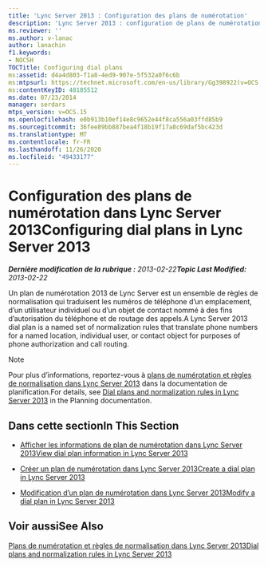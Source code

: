 ```yaml
---
title: 'Lync Server 2013 : Configuration des plans de numérotation'
description: 'Lync Server 2013 : configuration de plans de numérotation.'
ms.reviewer: ''
ms.author: v-lanac
author: lanachin
f1.keywords:
- NOCSH
TOCTitle: Configuring dial plans
ms:assetid: d4a4d803-f1a8-4ed9-907e-5f532a0f6c6b
ms:mtpsurl: https://technet.microsoft.com/en-us/library/Gg398922(v=OCS.15)
ms:contentKeyID: 48185512
ms.date: 07/23/2014
manager: serdars
mtps_version: v=OCS.15
ms.openlocfilehash: e0b913b10ef14e8c9652e44f8ca556a03ffd85b9
ms.sourcegitcommit: 36fee89bb887bea4f18b19f17a8c69daf5bc423d
ms.translationtype: MT
ms.contentlocale: fr-FR
ms.lasthandoff: 11/26/2020
ms.locfileid: "49433177"
---
```

# <a name="configuring-dial-plans-in-lync-server-2013"></a><span data-ttu-id="b0872-103">Configuration des plans de numérotation dans Lync Server 2013</span><span class="sxs-lookup"><span data-stu-id="b0872-103">Configuring dial plans in Lync Server 2013</span></span>

<div data-xmlns="http://www.w3.org/1999/xhtml">

<div class="topic" data-xmlns="http://www.w3.org/1999/xhtml" data-msxsl="urn:schemas-microsoft-com:xslt" data-cs="https://msdn.microsoft.com/">

<div data-asp="https://msdn2.microsoft.com/asp">



</div>

<div id="mainSection">

<div id="mainBody"><span data-ttu-id="b0872-104">

<span> </span></span><span class="sxs-lookup"><span data-stu-id="b0872-104">

<span> </span></span></span>

<span data-ttu-id="b0872-105">_**Dernière modification de la rubrique :** 2013-02-22_</span><span class="sxs-lookup"><span data-stu-id="b0872-105">_**Topic Last Modified:** 2013-02-22_</span></span>

<span data-ttu-id="b0872-106">Un plan de numérotation 2013 de Lync Server est un ensemble de règles de normalisation qui traduisent les numéros de téléphone d’un emplacement, d’un utilisateur individuel ou d’un objet de contact nommé à des fins d’autorisation du téléphone et de routage des appels.</span><span class="sxs-lookup"><span data-stu-id="b0872-106">A Lync Server 2013 dial plan is a named set of normalization rules that translate phone numbers for a named location, individual user, or contact object for purposes of phone authorization and call routing.</span></span>

<div>


> [!NOTE]  
> <span data-ttu-id="b0872-107">Pour plus d’informations, reportez-vous à <A href="lync-server-2013-dial-plans-and-normalization-rules.md">plans de numérotation et règles de normalisation dans Lync Server 2013</A> dans la documentation de planification.</span><span class="sxs-lookup"><span data-stu-id="b0872-107">For details, see <A href="lync-server-2013-dial-plans-and-normalization-rules.md">Dial plans and normalization rules in Lync Server 2013</A> in the Planning documentation.</span></span>



</div>

<div>

## <a name="in-this-section"></a><span data-ttu-id="b0872-108">Dans cette section</span><span class="sxs-lookup"><span data-stu-id="b0872-108">In This Section</span></span>

  - [<span data-ttu-id="b0872-109">Afficher les informations de plan de numérotation dans Lync Server 2013</span><span class="sxs-lookup"><span data-stu-id="b0872-109">View dial plan information in Lync Server 2013</span></span>](lync-server-2013-view-dial-plan-information.md)

  - [<span data-ttu-id="b0872-110">Créer un plan de numérotation dans Lync Server 2013</span><span class="sxs-lookup"><span data-stu-id="b0872-110">Create a dial plan in Lync Server 2013</span></span>](lync-server-2013-create-a-dial-plan.md)

  - [<span data-ttu-id="b0872-111">Modification d’un plan de numérotation dans Lync Server 2013</span><span class="sxs-lookup"><span data-stu-id="b0872-111">Modify a dial plan in Lync Server 2013</span></span>](lync-server-2013-modify-a-dial-plan.md)

</div>

<div>

## <a name="see-also"></a><span data-ttu-id="b0872-112">Voir aussi</span><span class="sxs-lookup"><span data-stu-id="b0872-112">See Also</span></span>


[<span data-ttu-id="b0872-113">Plans de numérotation et règles de normalisation dans Lync Server 2013</span><span class="sxs-lookup"><span data-stu-id="b0872-113">Dial plans and normalization rules in Lync Server 2013</span></span>](lync-server-2013-dial-plans-and-normalization-rules.md)  
  

<span data-ttu-id="b0872-114"></div>

</div>

<span> </span>

</div>

</div>

</span><span class="sxs-lookup"><span data-stu-id="b0872-114"></div>

</div>

<span> </span>

</div>

</div>

</span></span></div>

